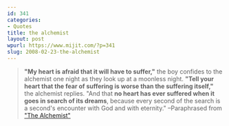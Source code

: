 ```yaml
---
id: 341
categories:
- Quotes
title: the alchemist
layout: post
wpurl: https://www.mijit.com/?p=341
slug: 2008-02-23-the-alchemist
---
```

<blockquote><strong>"My heart is afraid that it will have to suffer,"</strong> the boy confides to the alchemist one night as they look up at a moonless night. <strong>"Tell your heart that the fear of suffering is worse than the suffering itself,"</strong> the alchemist replies. "And that <strong>no heart has ever suffered when it goes in search of its dreams</strong>, because every second of the search is a second's encounter with God and with eternity."
–Paraphrased from <a href="https://www.amazon.com/exec/obidos/ASIN/0061122416/ref=nosim/mijitcom">"The Alchemist"</a></blockquote>
